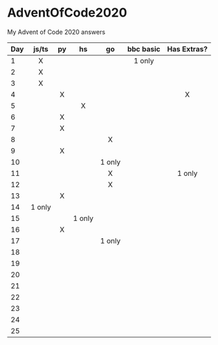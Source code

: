 # AdventOfCode2020
My Advent of Code 2020 answers


| Day | js/ts | py |  hs  |   go   | bbc basic | Has Extras? |
|-----|:-----:|:--:|:----:|:------:|:---------:|:-----------:|
| 1   |   X   |    |      |        | 1 only    |             |
| 2   |   X   |    |      |        |           |             |
| 3   |   X   |    |      |        |           |             |
| 4   |       |  X |      |        |           |      X      |
| 5   |       |    |    X |        |           |             |
| 6   |       |  X |      |        |           |             |
| 7   |       |  X |      |        |           |             |
| 8   |       |    |      |  X     |           |             |
| 9   |       |  X |      |        |           |             |
| 10  |       |    |      | 1 only |           |             |
| 11  |       |    |      |   X    |           |     1 only  |
| 12  |       |    |      |   X    |           |             |
| 13  |       |  X |      |        |           |             |
| 14  | 1 only|    |      |        |           |             |
| 15  |       |    |1 only|        |           |             |
| 16  |       |  X |      |        |           |             |
| 17  |       |    |      | 1 only |           |             |
| 18  |       |    |      |        |           |             |
| 19  |       |    |      |        |           |             |
| 20  |       |    |      |        |           |             |
| 21  |       |    |      |        |           |             |
| 22  |       |    |      |        |           |             |
| 23  |       |    |      |        |           |             |
| 24  |       |    |      |        |           |             |
| 25  |       |    |      |        |           |             |
